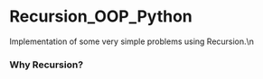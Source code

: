 # Recursion_OOP_Python
Implementation of some very simple problems using Recursion.\n
### Why Recursion?

